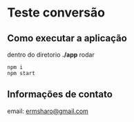 # Teste conversão

## Como executar a aplicação 

dentro do diretorio  **./app** rodar 

    npm i
    npm start 

##  Informações de contato 
email: ermsharo@gmail.com 
 

